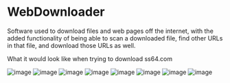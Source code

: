 # WebDownloader
 Software used to download files and web pages off the internet, with the added functionality of being able to scan a downloaded file, find other URLs in that file, and download those URLs as well.

What it would look like when trying to download ss64.com

![image](https://github.com/beamjinn32704/WebDown/assets/81364241/60754405-9b23-4150-8bba-9f1ba2446fd2)
![image](https://github.com/beamjinn32704/WebDown/assets/81364241/6efcbdba-e831-4c33-ba1a-ff8e07193fc2)
![image](https://github.com/beamjinn32704/WebDown/assets/81364241/926c8e0a-1e4d-4b6f-84ba-c241df5c4219)
![image](https://github.com/beamjinn32704/WebDown/assets/81364241/4b084123-75b0-406e-a45e-e219ef1b3066)
![image](https://github.com/beamjinn32704/WebDown/assets/81364241/978c14e8-ba16-434d-b9fe-8ccac47514b1)
![image](https://github.com/beamjinn32704/WebDown/assets/81364241/b823204a-697f-415b-a0d7-bf8df9b851a1)
![image](https://github.com/beamjinn32704/WebDown/assets/81364241/25b05c64-448f-4459-8a72-a2db9c1a28e8)
![image](https://github.com/beamjinn32704/WebDown/assets/81364241/2401cbe1-f69d-4d24-950c-87cb3cab0adc)
